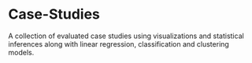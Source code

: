 # Case-Studies
A collection of evaluated case studies using visualizations and statistical inferences along with linear regression, classification and clustering models.
